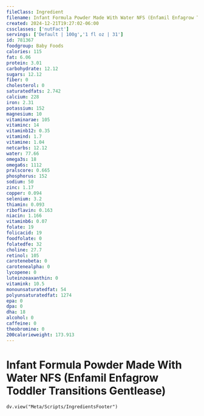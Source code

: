 ```yaml
---
fileClass: Ingredient
filename: Infant Formula Powder Made With Water NFS (Enfamil Enfagrow Toddler Transitions Gentlease)
created: 2024-12-21T19:27:02-06:00
cssclasses: ['nutFact']
servings: ['Default | 100g','1 fl oz | 31']
id: 781367
foodgroup: Baby Foods
calories: 115
fat: 6.06
protein: 3.01
carbohydrate: 12.12
sugars: 12.12
fiber: 0
cholesterol: 0
saturatedfats: 2.742
calcium: 228
iron: 2.31
potassium: 152
magnesium: 10
vitaminarae: 105
vitaminc: 14
vitaminb12: 0.35
vitamind: 1.7
vitamine: 1.04
netcarbs: 12.12
water: 77.66
omega3s: 18
omega6s: 1112
pralscore: 0.665
phosphorus: 152
sodium: 50
zinc: 1.17
copper: 0.094
selenium: 3.2
thiamin: 0.093
riboflavin: 0.163
niacin: 1.166
vitaminb6: 0.07
folate: 19
folicacid: 19
foodfolate: 0
folatedfe: 32
choline: 27.7
retinol: 105
carotenebeta: 0
carotenealpha: 0
lycopene: 0
luteinzeaxanthin: 0
vitamink: 10.5
monounsaturatedfat: 54
polyunsaturatedfat: 1274
epa: 0
dpa: 0
dha: 18
alcohol: 0
caffeine: 0
theobromine: 0
200calorieweight: 173.913
---
```


# Infant Formula Powder Made With Water NFS (Enfamil Enfagrow Toddler Transitions Gentlease)

```dataviewjs
dv.view("Meta/Scripts/IngredientsFooter")
```